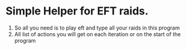 # Simple Helper for EFT raids.
1. So all you need is to play eft and type all your raids in this program
2. All list of actions you will get on each iteration or on the start of the program

